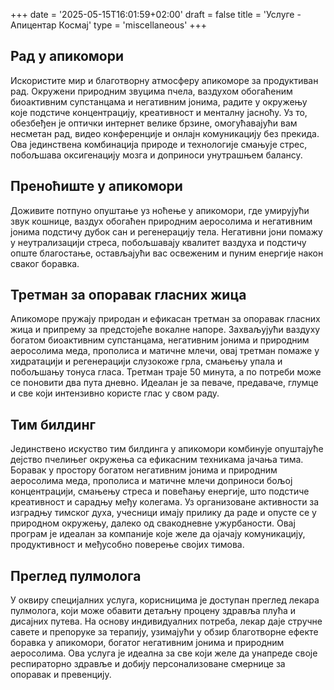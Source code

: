 +++
date = '2025-05-15T16:01:59+02:00'
draft = false
title = 'Услуге - Апицентар Космај'
type = 'miscellaneous'
+++

## Рад у aпикомори

Искористите мир и благотворну атмосферу апикоморе за продуктиван рад. Окружени природним звуцима пчела, ваздухом обогаћеним биоактивним супстанцама и негативним јонима, радите у окружењу које подстиче концентрацију, креативност и менталну јасноћу. Уз то, обезбеђен је оптички интернет велике брзине, омогућавајући вам несметан рад, видео конференције и онлајн комуникацију без прекида. Ова јединствена комбинација природе и технологије смањује стрес, побољшава оксигенацију мозга и доприноси унутрашњем балансу.

## Преноћиште у aпикомори

Доживите потпуно опуштање уз ноћење у апикомори, где умирујући звук кошнице, ваздух обогаћен природним аеросолима и негативним јонима подстичу дубок сан и регенерацију тела. Негативни јони помажу у неутрализацији стреса, побољшавају квалитет ваздуха и подстичу опште благостање, остављајући вас освеженим и пуним енергије након сваког боравка.

## Третман за oпоравак гласних жица

Апикоморе пружају природан и ефикасан третман за опоравак гласних жица и припрему за предстојеће вокалне напоре. Захваљујући ваздуху богатом биоактивним супстанцама, негативним јонима и природним аеросолима меда, прополиса и матичне млечи, овај третман помаже у хидратацији и регенерацији слузокоже грла, смањењу упала и побољшању тонуса гласа. Третман траје 50 минута, а по потреби може се поновити два пута дневно. Идеалан је за певаче, предаваче, глумце и све који интензивно користе глас у свом раду.

## Тим билдинг

Јединствено искуство тим билдинга у апикомори комбинује опуштајуће дејство пчелињег окружења са ефикасним техникама јачања тима. Боравак у простору богатом негативним јонима и природним аеросолима меда, прополиса и матичне млечи доприноси бољој концентрацији, смањењу стреса и повећању енергије, што подстиче креативност и сарадњу међу колегама. Уз организоване активности за изградњу тимског духа, учесници имају прилику да раде и опусте се у природном окружењу, далеко од свакодневне ужурбаности. Овај програм је идеалан за компаније које желе да ојачају комуникацију, продуктивност и међусобно поверење својих тимова.

## Преглед пулмолога

У оквиру специјалних услуга, корисницима је доступан преглед лекара пулмолога, који може обавити детаљну процену здравља плућа и дисајних путева. На основу индивидуалних потреба, лекар даје стручне савете и препоруке за терапију, узимајући у обзир благотворне ефекте боравка у апикомори, богатог негативним јонима и природним аеросолима. Ова услуга је идеална за све који желе да унапреде своје респираторно здравље и добију персонализоване смернице за опоравак и превенцију.
